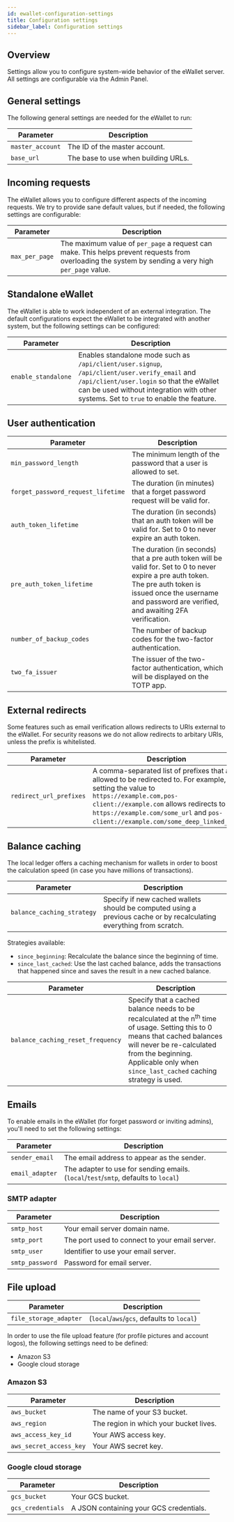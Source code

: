 ```yaml
---
id: ewallet-configuration-settings
title: Configuration settings
sidebar_label: Configuration settings
---
```


## Overview

Settings allow you to configure system-wide behavior of the eWallet server. All settings are configurable via the Admin Panel.

## General settings

The following general settings are needed for the eWallet to run:

| Parameter | Description   |
| ---       |   ---         |
| `master_account`  | The ID of the master account. |
| `base_url`        | The base to use when building URLs. |




## Incoming requests

The eWallet allows you to configure different aspects of the incoming requests.
We try to provide sane default values, but if needed, the following settings are configurable:


| Parameter | Description   |
| ---       |   ---         |
| `max_per_page`  | The maximum value of `per_page` a request can make. This helps prevent requests from overloading the system by sending a very high `per_page` value. |



## Standalone eWallet

The eWallet is able to work independent of an external integration. The default configurations expect the eWallet to be integrated with another system, but the following settings can be configured:


| Parameter | Description   |
| ---       |   ---         |
| `enable_standalone`  | Enables standalone mode such as `/api/client/user.signup`, `/api/client/user.verify_email` and `/api/client/user.login` so that the eWallet can be used without integration with other systems. Set to `true` to enable the feature. |


## User authentication

| Parameter | Description   |
| ---       |   ---         |
| `min_password_length`  | The minimum length of the password that a user is allowed to set. |
| `forget_password_request_lifetime`    |   The duration (in minutes) that a forget password request will be valid for. |
| `auth_token_lifetime` | The duration (in seconds) that an auth token will be valid for. Set to 0 to never expire an auth token. |
| `pre_auth_token_lifetime` | The duration (in seconds) that a pre auth token will be valid for. Set to 0 to never expire a pre auth token. The pre auth token is issued once the username and password are verified, and awaiting 2FA verification. |
| `number_of_backup_codes`  |   The number of backup codes for the two-factor authentication. |
| `two_fa_issuer`   | The issuer of the two-factor authentication, which will be displayed on the TOTP app. |



## External redirects

Some features such as email verification allows redirects to URIs external to the eWallet. For security reasons we do not allow redirects to arbitary URIs, unless the prefix is whitelisted.


| Parameter | Description   |
| ---       |   ---         |
| `redirect_url_prefixes`  | A comma-separated list of prefixes that are allowed to be redirected to. For example, setting the value to `https://example.com,pos-client://example.com` allows redirects to `https://example.com/some_url` and `pos-client://example.com/some_deep_linked_url`. |


## Balance caching

The local ledger offers a caching mechanism for wallets in order to boost the calculation speed (in case you have millions of transactions).

| Parameter | Description   |
| ---   | ---   |
| `balance_caching_strategy`    |   Specify if new cached wallets should be computed using a previous cache or by recalculating everything from scratch.    |


  Strategies available:
  - `since_beginning`: Recalculate the balance since the beginning of time.
  - `since_last_cached`: Use the last cached balance, adds the transactions that happened since and saves the result in a new cached balance.

| Parameter | Description   |
| ---   | ---   |
| `balance_caching_reset_frequency`    |   Specify that a cached balance needs to be recalculated at the n<sup>th</sup> time of usage. Setting this to 0 means that cached balances will never be re-calculated from the beginning. Applicable only when `since_last_cached` caching strategy is used.    |



## Emails

To enable emails in the eWallet (for forget password or inviting admins), you'll need to set the following settings:


| Parameter | Description   |
| ---   | ---   |
| `sender_email`    |   The email address to appear as the sender.   |
| `email_adapter`    |  The adapter to use for sending emails. (`local`/`test`/`smtp`, defaults to `local`)   |

### SMTP adapter

| Parameter | Description   |
| ---   | ---   |
| `smtp_host`   | Your email server domain name.    |
| `smtp_port` | The port used to connect to your email server. |
| `smtp_user` | Identifier to use your email server. |
| `smtp_password`   | Password for email server. |



## File upload

| Parameter | Description   |
| ---   | ---   |
| `file_storage_adapter` | (`local`/`aws`/`gcs`, defaults to `local`) |

In order to use the file upload feature (for profile pictures and account logos), the following settings need to be defined:
* Amazon S3
* Google cloud storage

### Amazon S3

| Parameter | Description   |
| ---   | ---   |
| `aws_bucket` | The name of your S3 bucket. |
| `aws_region` | The region in which your bucket lives. |
| `aws_access_key_id` | Your AWS access key. |
| `aws_secret_access_key` |  Your AWS secret key. |

### Google cloud storage

| Parameter | Description   |
| ---   | ---   |
| `gcs_bucket` | Your GCS bucket. |
| `gcs_credentials` | A JSON containing your GCS credentials. |